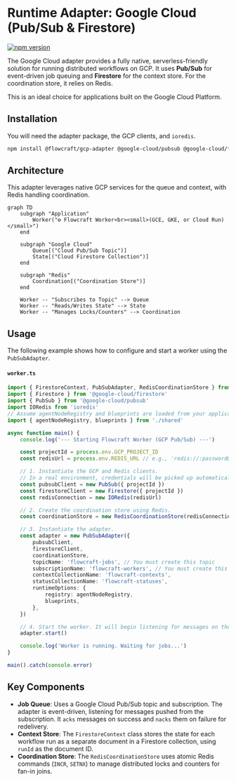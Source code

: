 # Runtime Adapter: Google Cloud (Pub/Sub & Firestore)

[![npm version](https://img.shields.io/npm/v/@flowcraft/gcp-adapter.svg)](https://www.npmjs.com/package/@flowcraft/gcp-adapter)

The Google Cloud adapter provides a fully native, serverless-friendly solution for running distributed workflows on GCP. It uses **Pub/Sub** for event-driven job queuing and **Firestore** for the context store. For the coordination store, it relies on Redis.

This is an ideal choice for applications built on the Google Cloud Platform.

## Installation

You will need the adapter package, the GCP clients, and `ioredis`.

```bash
npm install @flowcraft/gcp-adapter @google-cloud/pubsub @google-cloud/firestore ioredis
```

## Architecture

This adapter leverages native GCP services for the queue and context, with Redis handling coordination.

```mermaid
graph TD
    subgraph "Application"
        Worker("⚙️ Flowcraft Worker<br><small>(GCE, GKE, or Cloud Run)</small>")
    end

    subgraph "Google Cloud"
        Queue[("Cloud Pub/Sub Topic")]
        State[("Cloud Firestore Collection")]
    end

    subgraph "Redis"
        Coordination[("Coordination Store")]
    end

    Worker -- "Subscribes to Topic" --> Queue
    Worker -- "Reads/Writes State" --> State
    Worker -- "Manages Locks/Counters" --> Coordination
```

## Usage

The following example shows how to configure and start a worker using the `PubSubAdapter`.

#### `worker.ts`
```typescript
import { FirestoreContext, PubSubAdapter, RedisCoordinationStore } from '@flowcraft/gcp-adapter'
import { Firestore } from '@google-cloud/firestore'
import { PubSub } from '@google-cloud/pubsub'
import IORedis from 'ioredis'
// Assume agentNodeRegistry and blueprints are loaded from your application's shared files.
import { agentNodeRegistry, blueprints } from './shared'

async function main() {
	console.log('--- Starting Flowcraft Worker (GCP Pub/Sub) ---')

	const projectId = process.env.GCP_PROJECT_ID
	const redisUrl = process.env.REDIS_URL // e.g., 'redis://:password@host:port'

	// 1. Instantiate the GCP and Redis clients.
	// In a real environment, credentials will be picked up automatically from the environment.
	const pubsubClient = new PubSub({ projectId })
	const firestoreClient = new Firestore({ projectId })
	const redisConnection = new IORedis(redisUrl)

	// 2. Create the coordination store using Redis.
	const coordinationStore = new RedisCoordinationStore(redisConnection)

	// 3. Instantiate the adapter.
	const adapter = new PubSubAdapter({
		pubsubClient,
		firestoreClient,
		coordinationStore,
		topicName: 'flowcraft-jobs', // You must create this topic
		subscriptionName: 'flowcraft-workers', // You must create this subscription
		contextCollectionName: 'flowcraft-contexts',
		statusCollectionName: 'flowcraft-statuses',
		runtimeOptions: {
			registry: agentNodeRegistry,
			blueprints,
		},
	})

	// 4. Start the worker. It will begin listening for messages on the Pub/Sub subscription.
	adapter.start()

	console.log('Worker is running. Waiting for jobs...')
}

main().catch(console.error)
```

## Key Components

-   **Job Queue**: Uses a Google Cloud Pub/Sub topic and subscription. The adapter is event-driven, listening for messages pushed from the subscription. It `acks` messages on success and `nacks` them on failure for redelivery.
-   **Context Store**: The `FirestoreContext` class stores the state for each workflow run as a separate document in a Firestore collection, using `runId` as the document ID.
-   **Coordination Store**: The `RedisCoordinationStore` uses atomic Redis commands (`INCR`, `SETNX`) to manage distributed locks and counters for fan-in joins.
